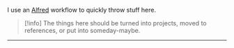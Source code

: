 
I use an [Alfred](https://alfred.app/) workflow to quickly throw stuff here.

> [!info] The things here should be turned into projects, moved to references, or put into someday-maybe.

---
